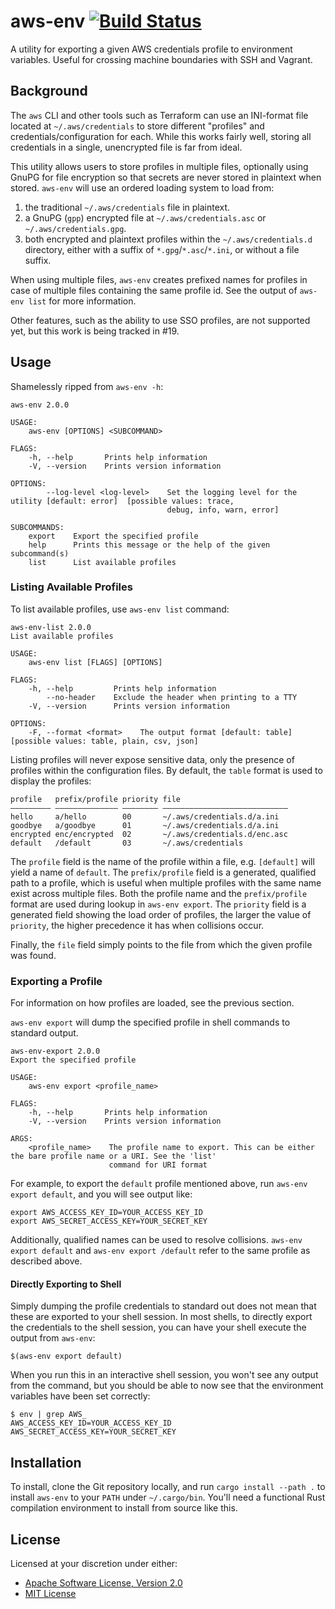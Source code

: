 # aws-env [![Build Status][build.svg]][build]

A utility for exporting a given AWS credentials profile to environment variables. Useful for crossing
machine boundaries with SSH and Vagrant.

## Background

The `aws` CLI and other tools such as Terraform can use an INI-format file located at `~/.aws/credentials` to
store different "profiles" and credentials/configuration for each. While this works fairly well, storing all
credentials in a single, unencrypted file is far from ideal.

This utility allows users to store profiles in multiple files, optionally using GnuPG for file encryption so that
secrets are never stored in plaintext when stored. `aws-env` will use an ordered loading system to load from:

 1. the traditional `~/.aws/credentials` file in plaintext.
 2. a GnuPG (`gpp`) encrypted file at `~/.aws/credentials.asc` or `~/.aws/credentials.gpg`.
 3. both encrypted and plaintext profiles within the `~/.aws/credentials.d` directory, either with a suffix of
    `*.gpg`/`*.asc`/`*.ini`, or without a file suffix.

When using multiple files, `aws-env` creates prefixed names for profiles in case of multiple files containing the
same profile id. See the output of `aws-env list` for more information.

Other features, such as the ability to use SSO profiles, are not supported yet, but this work is being tracked
in #19.

## Usage

Shamelessly ripped from `aws-env -h`:

```
aws-env 2.0.0

USAGE:
    aws-env [OPTIONS] <SUBCOMMAND>

FLAGS:
    -h, --help       Prints help information
    -V, --version    Prints version information

OPTIONS:
        --log-level <log-level>    Set the logging level for the utility [default: error]  [possible values: trace,
                                   debug, info, warn, error]

SUBCOMMANDS:
    export    Export the specified profile
    help      Prints this message or the help of the given subcommand(s)
    list      List available profiles

```

### Listing Available Profiles

To list available profiles, use `aws-env list` command:

```text
aws-env-list 2.0.0
List available profiles

USAGE:
    aws-env list [FLAGS] [OPTIONS]

FLAGS:
    -h, --help         Prints help information
        --no-header    Exclude the header when printing to a TTY
    -V, --version      Prints version information

OPTIONS:
    -F, --format <format>    The output format [default: table]  [possible values: table, plain, csv, json]
```

Listing profiles will never expose sensitive data, only the presence of profiles within the configuration files.
By default, the `table` format is used to display the profiles:

```text
profile   prefix/profile priority file
――――――――― ―――――――――――――― ―――――――― ――――――――――――――――――――――――――――
hello     a/hello        00       ~/.aws/credentials.d/a.ini
goodbye   a/goodbye      01       ~/.aws/credentials.d/a.ini
encrypted enc/encrypted  02       ~/.aws/credentials.d/enc.asc
default   /default       03       ~/.aws/credentials
```

The `profile` field is the name of the profile within a file, e.g. `[default]` will yield a name of `default`.
The `prefix/profile` field is a generated, qualified path to a profile, which is useful when multiple profiles
with the same name exist across multiple files. Both the profile name and the `prefix/profile` format are used
during lookup in `aws-env export`. The `priority` field is a generated field showing the load order of profiles,
the larger the value of `priority`, the higher precedence it has when collisions occur.

Finally, the `file` field simply points to the file from which the given profile was found.

### Exporting a Profile

For information on how profiles are loaded, see the previous section.

`aws-env export` will dump the specified profile in shell commands to standard output.

```text
aws-env-export 2.0.0
Export the specified profile

USAGE:
    aws-env export <profile_name>

FLAGS:
    -h, --help       Prints help information
    -V, --version    Prints version information

ARGS:
    <profile_name>    The profile name to export. This can be either the bare profile name or a URI. See the 'list'
                      command for URI format
```

For example, to export the `default` profile mentioned above, run `aws-env export default`, and you will see output
like:

```shell
export AWS_ACCESS_KEY_ID=YOUR_ACCESS_KEY_ID
export AWS_SECRET_ACCESS_KEY=YOUR_SECRET_KEY
```

Additionally, qualified names can be used to resolve collisions. `aws-env export default` and `aws-env export /default`
refer to the same profile as described above.

#### Directly Exporting to Shell

Simply dumping the profile credentials to standard out does not mean that these are exported to your shell session.
In most shells, to directly export the credentials to the shell session, you can have your shell execute the output
from `aws-env`:

```shell
$(aws-env export default)
```

When you run this in an interactive shell session, you won't see any output from the command, but you should be able
to now see that the environment variables have been set correctly:

```shell
$ env | grep AWS_
AWS_ACCESS_KEY_ID=YOUR_ACCESS_KEY_ID
AWS_SECRET_ACCESS_KEY=YOUR_SECRET_KEY
```

## Installation

To install, clone the Git repository locally, and run `cargo install --path .` to install `aws-env` to your `PATH`
under `~/.cargo/bin`. You'll need a functional Rust compilation environment to install from source like this.

## License

Licensed at your discretion under either:

 - [Apache Software License, Version 2.0](./LICENSE-APACHE)
 - [MIT License](./LICENSE-MIT)

 [build]: https://github.com/naftulikay/aws-env/actions/workflows/rust.yml
 [build.svg]: https://github.com/naftulikay/aws-env/actions/workflows/rust.yml/badge.svg
